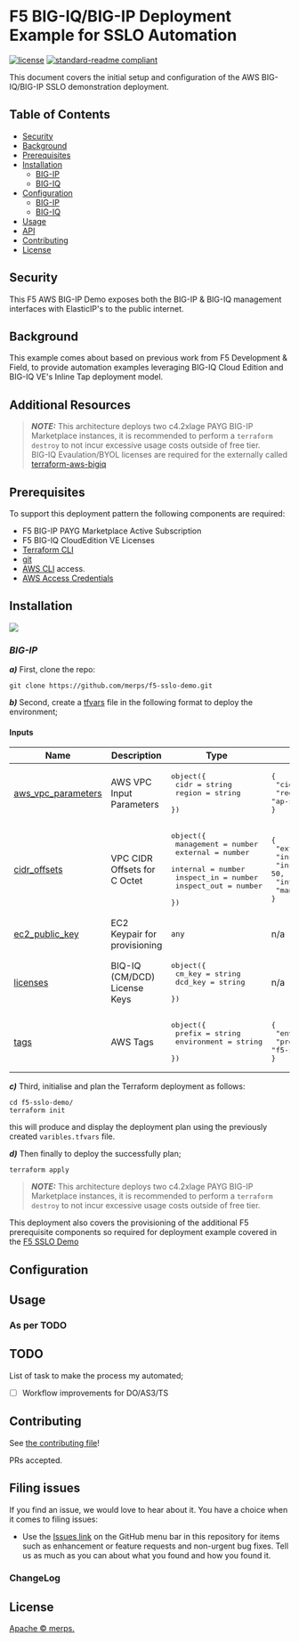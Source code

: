 # F5 BIG-IQ/BIG-IP Deployment Example for SSLO Automation

[![license](https://img.shields.io/github/license/merps/f5-sslo-demo)](LICENSE)
[![standard-readme compliant](https://img.shields.io/badge/readme%20style-standard-brightgreen.svg?style=flat-square)](https://github.com/RichardLitt/standard-readme)

This document covers the initial setup and configuration of the AWS BIG-IQ/BIG-IP SSLO demonstration deployment.

## Table of Contents

- [Security](#security)
- [Background](#background)
- [Prerequisites](#prerequisites)
- [Installation](#installation)
    - [BIG-IP](#big-ip)
    - [BIG-IQ](#big-iq)
- [Configuration](#configuration)
    - [BIG-IP](#big-ip)
    - [BIG-IQ](#big-iq)
- [Usage](#usage)
- [API](#api)
- [Contributing](#contributing)
- [License](#license)

## Security

This F5 AWS BIG-IP Demo exposes both the BIG-IP & BIG-IQ management interfaces with ElasticIP's to the public internet.

## Background

This example comes about based on previous work from F5 Development & Field, to provide automation examples leveraging
BIG-IQ Cloud Edition and BIG-IQ VE's Inline Tap deployment model.


## Additional Resources



> **_NOTE:_** This architecture deploys two c4.2xlage PAYG BIG-IP Marketplace instances, it is 
recommended to perform a `terraform destroy` to not incur excessive usage costs outside of free tier.  
> BIG-IQ Evaulation/BYOL licenses are required for the externally called [terraform-aws-bigiq](https://github.com/merps/terraform-aws-bigiq)


## Prerequisites

To support this deployment pattern the following components are required:

* F5 BIG-IP PAYG Marketplace Active Subscription
* F5 BIG-IQ CloudEdition VE Licenses
* [Terraform CLI](https://www.terraform.io/docs/cli-index.html)
* [git](https://git-scm.com/)
* [AWS CLI](https://aws.amazon.com/cli/) access.
* [AWS Access Credentials](https://docs.aws.amazon.com/general/latest/gr/aws-security-credentials.html)

## Installation 


![](images/config-diagram-autoscale-ltm.png)

### *BIG-IP*

***a)*** First, clone the repo:
```
git clone https://github.com/merps/f5-sslo-demo.git
```

***b)*** Second, create a [tfvars](https://www.terraform.io/docs/configuration/variables.html) file in the following format to deploy the environment;

#### Inputs
| Name | Description | Type | Default | Required |
|------|-------------|------|---------|:--------:|
| <a name="input_aws_vpc_parameters"></a> [aws\_vpc\_parameters](#input\_aws\_vpc\_parameters) | AWS VPC Input Parameters | <pre>object({<br>    cidr   = string<br>    region = string<br>  })</pre> | <pre>{<br>  "cidr": "10.0.0.0/16",<br>  "region": "ap-southeast-2"<br>}</pre> | no |
| <a name="input_cidr_offsets"></a> [cidr\_offsets](#input\_cidr\_offsets) | VPC CIDR Offsets for C Octet | <pre>object({<br>    management  = number<br>    external    = number<br>    internal    = number<br>    inspect_in  = number<br>    inspect_out = number<br>  })</pre> | <pre>{<br>  "external": 0,<br>  "inspect_in": 40,<br>  "inspect_out": 50,<br>  "internal": 20,<br>  "management": 10<br>}</pre> | no |
| <a name="input_ec2_public_key"></a> [ec2\_public\_key](#input\_ec2\_public\_key) | EC2 Keypair for provisioning | `any` | n/a | yes |
| <a name="input_licenses"></a> [licenses](#input\_licenses) | BIQ-IQ (CM/DCD) License Keys | <pre>object({<br>    cm_key = string<br>    dcd_key = string<br>  })</pre> | n/a | yes |
| <a name="input_tags"></a> [tags](#input\_tags) | AWS Tags | <pre>object({<br>    prefix      = string<br>    environment = string<br>  })</pre> | <pre>{<br>  "environment": "demo",<br>  "prefix": "f5-sslo"<br>}</pre> | no |


***c)*** Third, initialise and plan the Terraform deployment as follows:
```
cd f5-sslo-demo/
terraform init
```

this will produce and display the deployment plan using the previously created `varibles.tfvars` file.

***d)*** Then finally to deploy the successfully plan;
```
terraform apply 
```

> **_NOTE:_** This architecture deploys two c4.2xlage PAYG BIG-IP Marketplace instances, it is 
recommended to perform a `terraform destroy` to not incur excessive usage costs outside of free tier.  

This deployment also covers the provisioning of the additional F5 prerequisite components so required for 
deployment example covered in the [F5 SSLO Demo](https://github.com/merps/f5-sslo-demo)

## Configuration

## Usage

### As per TODO

## TODO

List of task to make the process my automated;

- [ ] Workflow improvements for DO/AS3/TS

## Contributing

See [the contributing file](CONTRIBUTING.md)!

PRs accepted.

## Filing issues

If you find an issue, we would love to hear about it. You have a choice when it comes to filing issues:

- Use the [Issues link](https://github.com/f5devcentral/f5-sslo-demo/issues) on the GitHub menu bar in this repository for items such as enhancement or feature requests and non-urgent bug fixes. Tell us as much as you can about what you found and how you found it.

### ChangeLog


## License

[Apache © merps.](../LICENSE)